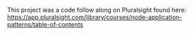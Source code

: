 This project was a code follow along on Pluralsight found here:
https://app.pluralsight.com/library/courses/node-application-patterns/table-of-contents